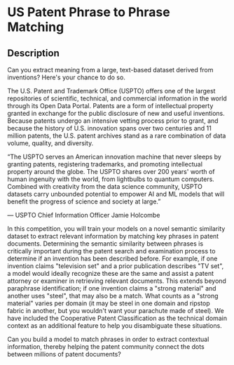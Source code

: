 # US Patent Phrase to Phrase Matching

## Description

Can you extract meaning from a large, text-based dataset derived from inventions? Here's your chance to do so.

The U.S. Patent and Trademark Office (USPTO) offers one of the largest repositories of scientific, technical, and commercial information in the world through its Open Data Portal. Patents are a form of intellectual property granted in exchange for the public disclosure of new and useful inventions. Because patents undergo an intensive vetting process prior to grant, and because the history of U.S. innovation spans over two centuries and 11 million patents, the U.S. patent archives stand as a rare combination of data volume, quality, and diversity.

“The USPTO serves an American innovation machine that never sleeps by granting patents, registering trademarks, and promoting intellectual property around the globe. The USPTO shares over 200 years' worth of human ingenuity with the world, from lightbulbs to quantum computers. Combined with creativity from the data science community, USPTO datasets carry unbounded potential to empower AI and ML models that will benefit the progress of science and society at large.”

— USPTO Chief Information Officer Jamie Holcombe

In this competition, you will train your models on a novel semantic similarity dataset to extract relevant information by matching key phrases in patent documents. Determining the semantic similarity between phrases is critically important during the patent search and examination process to determine if an invention has been described before. For example, if one invention claims "television set" and a prior publication describes "TV set", a model would ideally recognize these are the same and assist a patent attorney or examiner in retrieving relevant documents. This extends beyond paraphrase identification; if one invention claims a "strong material" and another uses "steel", that may also be a match. What counts as a "strong material" varies per domain (it may be steel in one domain and ripstop fabric in another, but you wouldn't want your parachute made of steel). We have included the Cooperative Patent Classification as the technical domain context as an additional feature to help you disambiguate these situations.

Can you build a model to match phrases in order to extract contextual information, thereby helping the patent community connect the dots between millions of patent documents?

